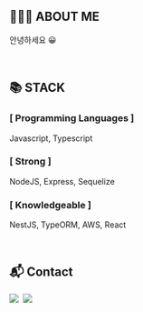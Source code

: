 ## 👨🏻‍💻 ABOUT ME

안녕하세요 😀
  
<br/>

## 📚 STACK

### [ Programming Languages ]
Javascript, Typescript

### [ Strong ]
NodeJS, Express, Sequelize

### [ Knowledgeable ]
NestJS, TypeORM, AWS, React

<br />

## 📬 Contact

<p>
  <a href="https://minjman2659.notion.site/minjman2659/16d5cc5769c84f4aacb11952a3625dfc" target="_blank"><img src="https://img.shields.io/badge/Blog-000000?style=for-the-badge&logo=Notion&logoColor=white"/></a>&nbsp
  <a href="mailto:minjman2659@gmail.com"><img src="https://img.shields.io/badge/Gmail-d14836?style=for-the-badge&logo=Gmail&logoColor=white&matilto:minjman2659@gmail.com"/></a>
</p>

